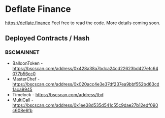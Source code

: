 # Deflate Finance

https://deflate.finance Feel free to read the code. More details coming soon.

## Deployed Contracts / Hash

### BSCMAINNET

- BalloonToken - https://bscscan.com/address/0x428a38a7bdca24cd22623bd427efc64077b56cc0
- MasterChef - https://bscscan.com/address/0x020acc4e3e37df237ea9bbf552bd63cd1aca9945
- Timelock - https://bscscan.com/address/tbd
- MultiCall - https://bscscan.com/address/0x1ee38d535d541c55c9dae27b12edf090c608e6fb
